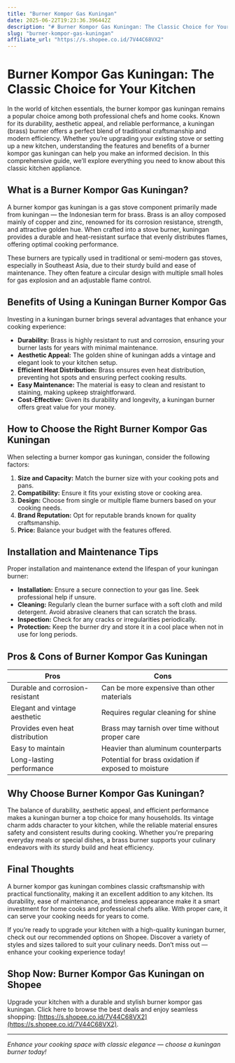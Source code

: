 ```yaml
---
title: "Burner Kompor Gas Kuningan"
date: 2025-06-22T19:23:36.396442Z
description: "# Burner Kompor Gas Kuningan: The Classic Choice for Your Kitchen..."
slug: "burner-kompor-gas-kuningan"
affiliate_url: "https://s.shopee.co.id/7V44C68VX2"
---
```

# Burner Kompor Gas Kuningan: The Classic Choice for Your Kitchen

In the world of kitchen essentials, the burner kompor gas kuningan remains a popular choice among both professional chefs and home cooks. Known for its durability, aesthetic appeal, and reliable performance, a kuningan (brass) burner offers a perfect blend of traditional craftsmanship and modern efficiency. Whether you’re upgrading your existing stove or setting up a new kitchen, understanding the features and benefits of a burner kompor gas kuningan can help you make an informed decision. In this comprehensive guide, we’ll explore everything you need to know about this classic kitchen appliance.

## What is a Burner Kompor Gas Kuningan?

A burner kompor gas kuningan is a gas stove component primarily made from kuningan — the Indonesian term for brass. Brass is an alloy composed mainly of copper and zinc, renowned for its corrosion resistance, strength, and attractive golden hue. When crafted into a stove burner, kuningan provides a durable and heat-resistant surface that evenly distributes flames, offering optimal cooking performance.

These burners are typically used in traditional or semi-modern gas stoves, especially in Southeast Asia, due to their sturdy build and ease of maintenance. They often feature a circular design with multiple small holes for gas explosion and an adjustable flame control.

## Benefits of Using a Kuningan Burner Kompor Gas

Investing in a kuningan burner brings several advantages that enhance your cooking experience:

- **Durability:** Brass is highly resistant to rust and corrosion, ensuring your burner lasts for years with minimal maintenance.
- **Aesthetic Appeal:** The golden shine of kuningan adds a vintage and elegant look to your kitchen setup.
- **Efficient Heat Distribution:** Brass ensures even heat distribution, preventing hot spots and ensuring perfect cooking results.
- **Easy Maintenance:** The material is easy to clean and resistant to staining, making upkeep straightforward.
- **Cost-Effective:** Given its durability and longevity, a kuningan burner offers great value for your money.

## How to Choose the Right Burner Kompor Gas Kuningan

When selecting a burner kompor gas kuningan, consider the following factors:

1. **Size and Capacity:** Match the burner size with your cooking pots and pans.
2. **Compatibility:** Ensure it fits your existing stove or cooking area.
3. **Design:** Choose from single or multiple flame burners based on your cooking needs.
4. **Brand Reputation:** Opt for reputable brands known for quality craftsmanship.
5. **Price:** Balance your budget with the features offered.

## Installation and Maintenance Tips

Proper installation and maintenance extend the lifespan of your kuningan burner:

- **Installation:** Ensure a secure connection to your gas line. Seek professional help if unsure.
- **Cleaning:** Regularly clean the burner surface with a soft cloth and mild detergent. Avoid abrasive cleaners that can scratch the brass.
- **Inspection:** Check for any cracks or irregularities periodically.
- **Protection:** Keep the burner dry and store it in a cool place when not in use for long periods.

## Pros & Cons of Burner Kompor Gas Kuningan

| **Pros**                                 | **Cons**                                    |
|------------------------------------------|--------------------------------------------|
| Durable and corrosion-resistant        | Can be more expensive than other materials |
| Elegant and vintage aesthetic            | Requires regular cleaning for shine      |
| Provides even heat distribution          | Brass may tarnish over time without proper care |
| Easy to maintain                         | Heavier than aluminum counterparts       |
| Long-lasting performance               | Potential for brass oxidation if exposed to moisture |

## Why Choose Burner Kompor Gas Kuningan?

The balance of durability, aesthetic appeal, and efficient performance makes a kuningan burner a top choice for many households. Its vintage charm adds character to your kitchen, while the reliable material ensures safety and consistent results during cooking. Whether you're preparing everyday meals or special dishes, a brass burner supports your culinary endeavors with its sturdy build and heat efficiency.

## Final Thoughts

A burner kompor gas kuningan combines classic craftsmanship with practical functionality, making it an excellent addition to any kitchen. Its durability, ease of maintenance, and timeless appearance make it a smart investment for home cooks and professional chefs alike. With proper care, it can serve your cooking needs for years to come.

If you’re ready to upgrade your kitchen with a high-quality kuningan burner, check out our recommended options on Shopee. Discover a variety of styles and sizes tailored to suit your culinary needs. Don’t miss out — enhance your cooking experience today!

## Shop Now: Burner Kompor Gas Kuningan on Shopee

Upgrade your kitchen with a durable and stylish burner kompor gas kuningan. Click here to browse the best deals and enjoy seamless shopping: [https://s.shopee.co.id/7V44C68VX2](https://s.shopee.co.id/7V44C68VX2).

---

*Enhance your cooking space with classic elegance — choose a kuningan burner today!*